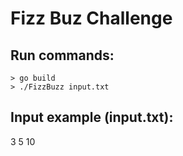 Fizz Buz Challenge
======

Run commands:
------

```
> go build
> ./FizzBuzz input.txt
```

Input example (input.txt):
------

3 5 10
